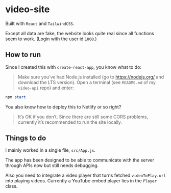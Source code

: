 # video-site

Built with `React` and `TailwindCSS`.

Except all data are fake, the website looks quite real since all functions seem to work. (Login with the user id `1000`.)

## How to run

Since I created this with `create-react-app`, you know what to do:

> Make sure you’ve had Node.js installed (go to https://nodejs.org/ and download the LTS version). Open a terminal (see `README.md` of my `video-api` repo) and enter:

```powershell
npm start
```

You also know how to deploy this to Netlify or so right?

> It’s OK if you don’t. Since there are still some CORS problems, currently it’s recommended to run the site locally.

## Things to do

I mainly worked in a single file, `src/App.js`.

The app has been designed to be able to communicate with the server through APIs now but still needs debugging.

Also you need to integrate a video player that turns fetched `videoToPlay.url` into playing videos. Currently a YouTube embed player lies in the `Player` class.

